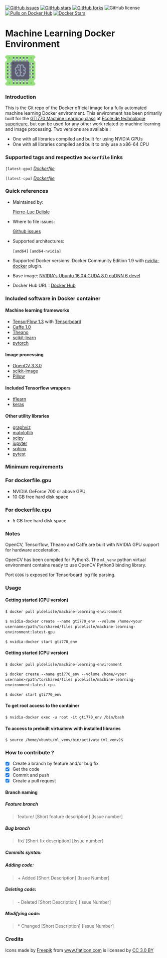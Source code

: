 [![GitHub issues](https://img.shields.io/github/issues/pldelisle/machine-learning-docker-environment.svg)](https://github.com/pldelisle/machine-learning-docker-environment/issues) [![GitHub stars](https://img.shields.io/github/stars/pldelisle/machine-learning-docker-environment.svg)](https://github.com/pldelisle/machine-learning-docker-environment/) [![GitHub forks](https://img.shields.io/github/forks/pldelisle/machine-learning-docker-environment.svg)](https://github.com/pldelisle//machine-learning-docker-environment/network) ![GitHub license](https://img.shields.io/badge/license-MIT-yellow.svg) [![Pulls on Docker Hub](https://img.shields.io/docker/pulls/pldelisle/machine-learning-docker-environment.svg)](https://hub.docker.com/r/pldelisle/machine-learning-environment/) [![Docker Stars](https://img.shields.io/docker/stars/pldelisle/machine-learning-environment.svg)](https://hub.docker.com/r/pldelisle/machine-learning-environment/)

# Machine Learning Docker Environment 
<img src="images/chip.png" width="96" height="96" vertical-align="bottom">

### Introduction

This is the Git repo of the Docker official image for a fully automated machine learning Docker environment. This environment has been primarily built for the [GTI770 Machine Learning class](https://en.etsmtl.ca/Programmes-Etudes/1er-cycle/Fiche-de-cours?Sigle=GTI770) at [Ecole de technologie superieure](https://en.etsmtl.ca/), but can be used for any other work related to machine learning and image processing. Two versions are available : 

* One with all libraries compiled and built for using NVIDIA GPUs
* One with all libraries compiled and built to only use a x86-64 CPU

### Supported tags and respective `Dockerfile` links 

`[latest-gpu]` *[Dockerfile](https://github.com/pldelisle/machine-learning-docker-environment/blob/master/dockerfile.gpu)*

`[latest-cpu]` *[Dockerfile](https://github.com/pldelisle/machine-learning-docker-environment/blob/master/dockerfile.cpu)*

### Quick references

* Maintained by: 

	[Pierre-Luc Delisle](https://github.com/pldelisle) 

* Where to file issues: 
	
	[Github issues](https://github.com/pldelisle/machine-learning-docker-environment/issues)

* Supported architectures:

	`[amd64]`[]() `[amd64-nvidia]`

* Supported Docker versions:
	Docker Community Edition 1.9 with [nvidia-docker](https://github.com/NVIDIA/nvidia-docker) plugin.

* Base image:
	[NVIDIA's Ubuntu 16.04 CUDA 8.0 cuDNN 6 devel](https://gitlab.com/nvidia/cuda/blob/ubuntu16.04/8.0/devel/cudnn6/Dockerfile)

* Docker Hub URL : [Docker Hub](https://hub.docker.com/r/pldelisle/machine-learning-environment/)


### Included software in Docker container 

#### Machine learning frameworks

* [TensorFlow 1.3](http://tensorflow.org) with [Tensorboard](https://www.tensorflow.org/get_started/summaries_and_tensorboard)
* [Caffe 1.0](http://caffe.berkeleyvision.org) 
* [Theano](https://github.com/Theano/Theano)
* [scikit-learn](http://scikit-learn.org/stable/)
* [pytorch](https://github.com/pytorch/pytorch)

#### Image processing  

* [OpenCV 3.3.0](https://github.com/opencv/opencv)
* [scikit-image](http://scikit-image.org)
* [Pillow](https://python-pillow.org)

#### Included Tensorflow wrappers 

* [tflearn](https://github.com/tflearn/tflearn)
* [keras](https://keras.io)

#### Other utility libraries

 * [graphviz](http://www.graphviz.org)
 * [matplotlib](http://matplotlib.org)
 * [scipy](https://www.scipy.org)
 * [jupyter](http://jupyter.org)
 * [sphinx](http://www.sphinx-doc.org/en/stable/)
 * [pytest](https://docs.pytest.org/en/latest/)

### Minimum requirements

### For dockerfile.gpu

* NVIDIA GeForce 700 or above GPU
* 10 GB free hard disk space

### For dockerfile.cpu

* 5 GB free hard disk space

### Notes

OpenCV, Tensorflow, Theano and Caffe are built with NVIDIA GPU support for hardware acceleration. 

OpenCV has been compiled for Python3. The `ml_venv` python virtual environment contains ready to use OpenCV Python3 binding library.

Port `6006` is exposed for Tensorboard log file parsing. 


### Usage

#### Getting started (GPU version)

`$ docker pull pldelisle/machine-learning-environment`

`$ nvidia-docker create --name gti770_env --volume /home/<your username>/path/to/shared/files pldelisle/machine-learning-environment:latest-gpu`

`$ nvidia-docker start gti770_env`

#### Getting started (CPU version)

`$ docker pull pldelisle/machine-learning-environment`

`$ docker create --name gti770_env --volume /home/<your username>/path/to/shared/files pldelisle/machine-learning-environment:latest-cpu`

`$ docker start gti770_env`

#### To get root access to the container 

`$ nvidia-docker exec -u root -it gti770_env /bin/bash`

#### To access to prebuilt virtualenv with installed libraries

`$ source /home/ubuntu/ml_venv/bin/activate`
`(ml_venv)$ `

### How to contribute ?
- [X] Create a branch by feature and/or bug fix
- [X] Get the code
- [X] Commit and push
- [X] Create a pull request

#### Branch naming

##### Feature branch
> feature/ [Short feature description] [Issue number]

##### Bug branch
> fix/ [Short fix description] [Issue number]

##### Commits syntax:

##### Adding code:
> \+ Added [Short Description] [Issue Number]

##### Deleting code:
> \- Deleted [Short Description] [Issue Number]

##### Modifying code:
> \* Changed [Short Description] [Issue Number]

### Credits

<div>Icons made by <a href="http://www.freepik.com" title="Freepik">Freepik</a> from <a href="https://www.flaticon.com/" title="Flaticon">www.flaticon.com</a> is licensed by <a href="http
://creativecommons.org/licenses/by/3.0/" title="Creative Commons BY 3.0" target="_blank">CC 3.0 BY</a></div>